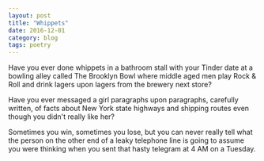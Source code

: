 ```yaml
---
layout: post
title: "Whippets"
date: 2016-12-01
category: blog
tags: poetry
---
```


Have you ever done whippets in a bathroom stall
with your Tinder date at a bowling alley called The Brooklyn Bowl
where middle aged men play Rock & Roll
and drink lagers upon lagers from the brewery next store?

Have you ever messaged a girl
paragraphs upon paragraphs, carefully written,
of facts about New York state highways and shipping routes
even though you didn't really like her?

Sometimes you win, sometimes you lose,
but you can never really tell what the person
on the other end of a leaky telephone line
is going to assume you were thinking
when you sent that hasty telegram
at 4 AM
on a Tuesday.